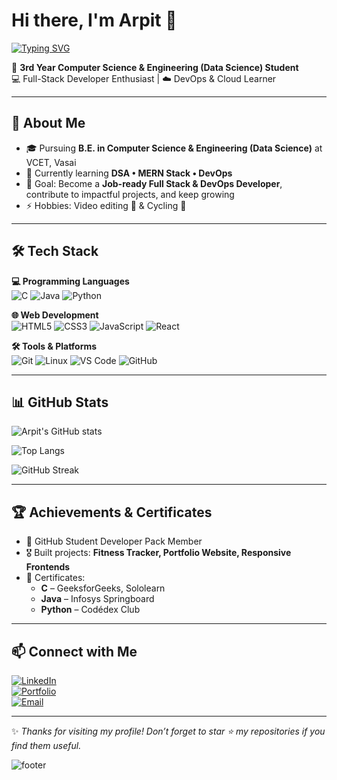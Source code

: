 # Hi there, I'm Arpit 👋  

[![Typing SVG](https://readme-typing-svg.herokuapp.com?font=Fira+Code&size=24&pause=1000&color=00C2FF&width=600&lines=Full+Stack+Developer+%F0%9F%92%BB;DevOps+%26+Cloud+Learner+%E2%98%81%EF%B8%8F;Open+Source+Contributor+%F0%9F%8C%9F;Always+learning+new+things+%F0%9F%93%9A)](https://git.io/typing-svg)

🚀 **3rd Year Computer Science & Engineering (Data Science) Student**  
💻 Full-Stack Developer Enthusiast | ☁️ DevOps & Cloud Learner

---

## 🌟 About Me
- 🎓 Pursuing **B.E. in Computer Science & Engineering (Data Science)** at VCET, Vasai  
- 🌱 Currently learning **DSA • MERN Stack • DevOps**  
- 🎯 Goal: Become a **Job-ready Full Stack & DevOps Developer**, contribute to impactful projects, and keep growing  
- ⚡ Hobbies: Video editing 🎥 & Cycling 🚴  

---

## 🛠️ Tech Stack

**💻 Programming Languages**  
![C](https://img.shields.io/badge/-C-A8B9CC?logo=c&logoColor=black&style=for-the-badge)
![Java](https://img.shields.io/badge/-Java-007396?logo=java&logoColor=white&style=for-the-badge)
![Python](https://img.shields.io/badge/-Python-3776AB?logo=python&logoColor=white&style=for-the-badge)

**🌐 Web Development**  
![HTML5](https://img.shields.io/badge/-HTML5-E34F26?logo=html5&logoColor=white&style=for-the-badge)
![CSS3](https://img.shields.io/badge/-CSS3-1572B6?logo=css3&logoColor=white&style=for-the-badge)
![JavaScript](https://img.shields.io/badge/-JavaScript-F7DF1E?logo=javascript&logoColor=black&style=for-the-badge)
![React](https://img.shields.io/badge/-React-61DAFB?logo=react&logoColor=black&style=for-the-badge)

**🛠️ Tools & Platforms**  
![Git](https://img.shields.io/badge/-Git-F05032?logo=git&logoColor=white&style=for-the-badge)
![Linux](https://img.shields.io/badge/-Linux-FCC624?logo=linux&logoColor=black&style=for-the-badge)
![VS Code](https://img.shields.io/badge/-VS%20Code-007ACC?logo=visual-studio-code&logoColor=white&style=for-the-badge)
![GitHub](https://img.shields.io/badge/-GitHub-181717?logo=github&logoColor=white&style=for-the-badge)

---

## 📊 GitHub Stats
![Arpit's GitHub stats](https://github-readme-stats.vercel.app/api?username=arpitsingh39&show_icons=true&theme=radical)  

![Top Langs](https://github-readme-stats.vercel.app/api/top-langs/?username=arpitsingh39&layout=compact&theme=tokyonight)

![GitHub Streak](https://github-readme-streak-stats.herokuapp.com?user=arpitsingh39&theme=highcontrast)

---

## 🏆 Achievements & Certificates
- 🌟 GitHub Student Developer Pack Member  
- 🎖️ Built projects: **Fitness Tracker, Portfolio Website, Responsive Frontends**  
- 📜 Certificates:  
  - **C** – GeeksforGeeks, Sololearn 
  - **Java** – Infosys Springboard  
  - **Python** – Codédex Club  

---

## 📫 Connect with Me
[![LinkedIn](https://img.shields.io/badge/LinkedIn-blue?logo=linkedin&logoColor=white&style=for-the-badge)](https://www.linkedin.com/in/arpit-singh-dev/)  
[![Portfolio](https://img.shields.io/badge/Portfolio-000?logo=firefox&logoColor=white&style=for-the-badge)](https://singharpit.tech)  
[![Email](https://img.shields.io/badge/Email-D14836?logo=gmail&logoColor=white&style=for-the-badge)](mailto:singharpit9872@gmail.com)  

---

✨ *Thanks for visiting my profile! Don’t forget to star ⭐ my repositories if you find them useful.*  

![footer](https://capsule-render.vercel.app/api?type=waving&color=gradient&height=100&section=footer)
